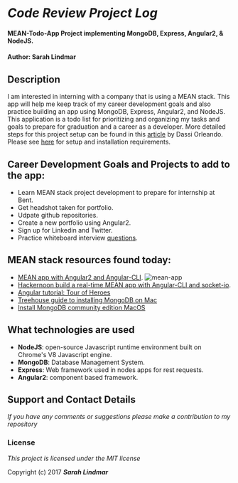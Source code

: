 # _Code Review Project Log_

#### MEAN-Todo-App Project implementing MongoDB, Express, Angular2, & NodeJS.
#### Author: Sarah Lindmar

## Description

I am interested in interning with a company that is using a MEAN stack. This app will help me keep track of my career development goals and also practice building an app using MongoDB, Express, Angular2, and NodeJS. This application is a todo list for prioritizing and organizing my tasks and goals to prepare for graduation and a career as a developer. More detailed steps for this project setup can be found in this [article](https://hackernoon.com/build-real-time-app-with-mean2-angular-cli-and-socket-io-cedf1dc02fec) by Dassi Orleando. Please see [here](https://github.com/srhcrete/mean-todo-app) for setup and installation requirements.

## Career Development Goals and Projects to add to the app:

* Learn MEAN stack project development to prepare for internship at Bent.
* Get headshot taken for portfolio.
* Udpate github repositories.
* Create a new portfolio using Angular2.
* Sign up for Linkedin and Twitter.
* Practice whiteboard interview [questions](https://www.glassdoor.com/Interview/oilers-interview-questions-SRCH_KO0,6.htm).

## MEAN stack resources found today:     

* [MEAN app with Angular2 and Angular-CLI](https://scotch.io/tutorials/mean-app-with-angular-2-and-the-angular-cli).
  ![mean-app](https://github.com/srhcrete/mean-todo-app/tree/master/log/images/angular-cli.png)
* [Hackernoon build a real-time MEAN app with Angular-CLI and socket-io](https://hackernoon.com/build-real-time-app-with-mean2-angular-cli-and-socket-io-cedf1dc02fec).
* [Angular tutorial: Tour of Heroes](https://angular.io/tutorial)
* [Treehouse guide to installing MongoDB on Mac](https://treehouse.github.io/installation-guides/mac/mongo-mac.html)
* [Install MongoDB community edition MacOS](https://docs.mongodb.com/manual/tutorial/install-mongodb-on-os-x/)

## What technologies are used
* **NodeJS**: open-source Javascript runtime environment built on Chrome's V8 Javascript engine.
* **MongoDB**: Database Management System.
* **Express**: Web framework used in nodes apps for rest requests.
* **Angular2**: component based framework.

## Support and Contact Details

_If you have any comments or suggestions please make a contribution to my repository_

### License

*This project is licensed under the MIT license*

Copyright (c) 2017 **_Sarah Lindmar_**

